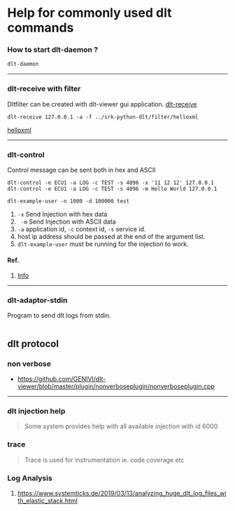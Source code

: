 # Help for commonly used dlt commands
### How to start dlt-daemon ?
```sh
dlt-daemon
```
***
### dlt-receive with filter
Dltfilter can be created with dlt-viewer gui application.
[dlt-receive][DLT-RECEIVE-SRC]
```
dlt-receive 127.0.0.1 -a -f ../srk-python-dlt/filter/helloxml
```
[helloxml](https://raw.githubusercontent.com/senthil4321/srk-python-dlt/master/filter/helloxml) 

[DLT-RECEIVE-SRC]: https://raw.githubusercontent.com/GENIVI/dlt-daemon/master/src/console/dlt-receive.c "dlt-receive-src"
***
### dlt-control
Control message can be sent both in hex and ASCII
```
dlt-control -e ECU1 -a LOG -c TEST -s 4096 -x '11 12 12' 127.0.0.1
dlt-control -e ECU1 -a LOG -c TEST -s 4096 -m Hello World 127.0.0.1

dlt-example-user -n 1000 -d 100000 test
```

1. `-x` Send Injection with hex data
1. ` -m` Send Injection with ASCII data 
1. `-a` application id, `-c` context id, `-s` service id.
1. host ip address should be passed at the end of the argument list.
1. `dlt-example-user` must be running for the injection to work.
#### Ref.
1. [Info](https://lists.linuxfoundation.org/pipermail/genivi-diagnostic-log-and-trace/2015-December/000857.html)
***
### dlt-adaptor-stdin
Program to send dlt logs from stdin.
```
```
## dlt protocol
### non verbose
* https://github.com/GENIVI/dlt-viewer/blob/master/plugin/nonverboseplugin/nonverboseplugin.cpp
***
### dlt injection help
> Some system provides help with all available injection with id 6000
### trace
> Trace is used for instrumentation ie. code coverage etc
### Log Analysis
1. https://www.systemticks.de/2019/03/13/analyzing_huge_dlt_log_files_with_elastic_stack.html
